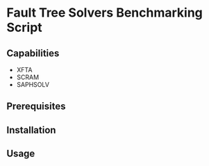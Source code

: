 # Fault Tree Solvers Benchmarking Script

## Capabilities

- XFTA
- SCRAM
- SAPHSOLV

## Prerequisites

## Installation

## Usage


